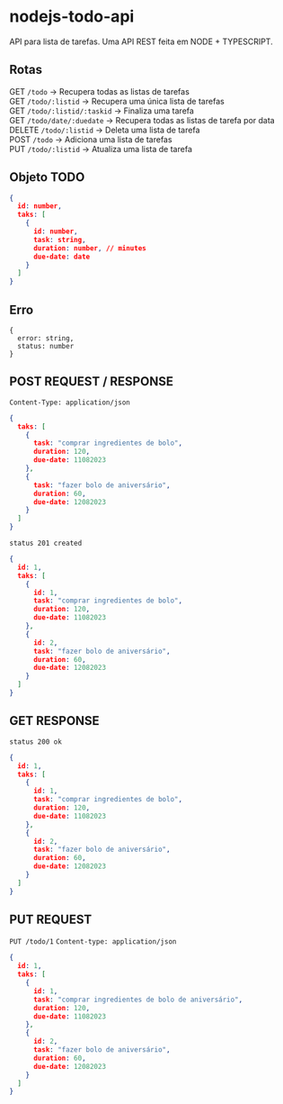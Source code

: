 # nodejs-todo-api
API para lista de tarefas. Uma API REST feita em NODE + TYPESCRIPT.

## Rotas
GET `/todo` -> Recupera todas as listas de tarefas  
GET `/todo/:listid` -> Recupera uma única lista de tarefas  
GET `/todo/:listid/:taskid` -> Finaliza uma tarefa  
GET `/todo/date/:duedate` -> Recupera todas as listas de tarefa por data    
DELETE `/todo/:listid` -> Deleta uma lista de tarefa  
POST `/todo` -> Adiciona uma lista de tarefas  
PUT `/todo/:listid` -> Atualiza uma lista de tarefa    

## Objeto TODO

```json
{
  id: number,
  taks: [
    {
      id: number,
      task: string,
      duration: number, // minutes
      due-date: date
    }
  ]
}
```

## Erro
```
{
  error: string,
  status: number
}
```

## POST REQUEST / RESPONSE
`Content-Type: application/json`

```json
{
  taks: [
    {
      task: "comprar ingredientes de bolo",
      duration: 120,
      due-date: 11082023
    },
    {
      task: "fazer bolo de aniversário",
      duration: 60,
      due-date: 12082023
    }
  ]
}
```

`status 201 created`

```json
{
  id: 1,
  taks: [
    {
      id: 1,
      task: "comprar ingredientes de bolo",
      duration: 120,
      due-date: 11082023
    },
    {
      id: 2,
      task: "fazer bolo de aniversário",
      duration: 60,
      due-date: 12082023
    }
  ]
}
```

## GET RESPONSE
`status 200 ok`

```json
{
  id: 1,
  taks: [
    {
      id: 1,
      task: "comprar ingredientes de bolo",
      duration: 120,
      due-date: 11082023
    },
    {
      id: 2,
      task: "fazer bolo de aniversário",
      duration: 60,
      due-date: 12082023
    }
  ]
}
```

## PUT REQUEST
`PUT /todo/1`
`Content-type: application/json`

```json
{
  id: 1,
  taks: [
    {
      id: 1,
      task: "comprar ingredientes de bolo de aniversário",
      duration: 120,
      due-date: 11082023
    },
    {
      id: 2,
      task: "fazer bolo de aniversário",
      duration: 60,
      due-date: 12082023
    }
  ]
}
```